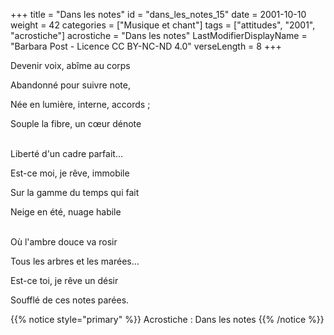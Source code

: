 +++
title = "Dans les notes"
id = "dans_les_notes_15"
date = 2001-10-10
weight = 42
categories = ["Musique et chant"]
tags = ["attitudes", "2001", "acrostiche"]
acrostiche = "Dans les notes"
LastModifierDisplayName = "Barbara Post - Licence CC BY-NC-ND 4.0"
verseLength = 8
+++

Devenir voix, abîme au corps

Abandonné pour suivre note,

Née en lumière, interne, accords ;

Souple la fibre, un cœur dénote

 \
Liberté d'un cadre parfait…

Est-ce moi, je rêve, immobile

Sur la gamme du temps qui fait

Neige en été, nuage habile

 \
Où l'ambre douce va rosir

Tous les arbres et les marées…

Est-ce toi, je rêve un désir

Soufflé de ces notes parées.

{{% notice style="primary" %}}
Acrostiche : Dans les notes
{{% /notice %}}
